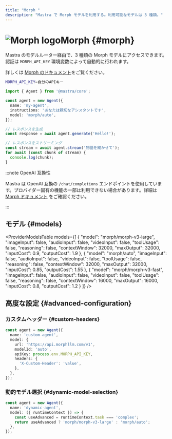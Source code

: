 ```yaml
---
title: "Morph "
description: "Mastra で Morph モデルを利用する。利用可能なモデルは 3 種類。"
---
```


# <img src="https://models.dev/logos/morph.svg" alt="Morph logo" className="inline w-8 h-8 mr-2 align-middle dark:invert dark:brightness-0 dark:contrast-200" />Morph \{#morph\}

Mastra のモデルルーター経由で、3 種類の Morph モデルにアクセスできます。認証は `MORPH_API_KEY` 環境変数によって自動的に行われます。

詳しくは [Morph のドキュメント](https://docs.morphllm.com)をご覧ください。

```bash
MORPH_API_KEY=自分のAPIキー
```

```typescript
import { Agent } from '@mastra/core';

const agent = new Agent({
  name: 'my-agent',
  instructions: 'あなたは親切なアシスタントです',
  model: 'morph/auto',
});

// レスポンスを生成
const response = await agent.generate('Hello!');

// レスポンスをストリーミング
const stream = await agent.stream('物語を聞かせて');
for await (const chunk of stream) {
  console.log(chunk);
}
```

:::note OpenAI 互換性

Mastra は OpenAI 互換の `/chat/completions` エンドポイントを使用しています。プロバイダー固有の機能の一部は利用できない場合があります。詳細は [Morph ドキュメント](https://docs.morphllm.com) をご確認ください。

:::

## モデル \{#models\}

<ProviderModelsTable
  models={[
{
"model": "morph/morph-v3-large",
"imageInput": false,
"audioInput": false,
"videoInput": false,
"toolUsage": false,
"reasoning": false,
"contextWindow": 32000,
"maxOutput": 32000,
"inputCost": 0.9,
"outputCost": 1.9
},
{
"model": "morph/auto",
"imageInput": false,
"audioInput": false,
"videoInput": false,
"toolUsage": false,
"reasoning": false,
"contextWindow": 32000,
"maxOutput": 32000,
"inputCost": 0.85,
"outputCost": 1.55
},
{
"model": "morph/morph-v3-fast",
"imageInput": false,
"audioInput": false,
"videoInput": false,
"toolUsage": false,
"reasoning": false,
"contextWindow": 16000,
"maxOutput": 16000,
"inputCost": 0.8,
"outputCost": 1.2
}
]}
/>

## 高度な設定 \{#advanced-configuration\}

### カスタムヘッダー \{#custom-headers\}

```typescript
const agent = new Agent({
  name: 'custom-agent',
  model: {
    url: 'https://api.morphllm.com/v1',
    modelId: 'auto',
    apiKey: process.env.MORPH_API_KEY,
    headers: {
      'X-Custom-Header': 'value',
    },
  },
});
```

### 動的モデル選択 \{#dynamic-model-selection\}

```typescript
const agent = new Agent({
  name: 'dynamic-agent',
  model: ({ runtimeContext }) => {
    const useAdvanced = runtimeContext.task === 'complex';
    return useAdvanced ? 'morph/morph-v3-large' : 'morph/auto';
  },
});
```
